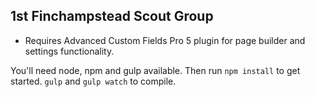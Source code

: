 ## 1st Finchampstead Scout Group

* Requires Advanced Custom Fields Pro 5 plugin for page builder and settings functionality.

You'll need node, npm and gulp available. Then run `npm install` to get started. `gulp` and `gulp watch` to compile.